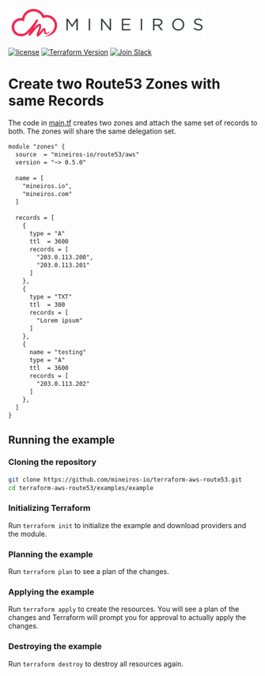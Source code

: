 [<img src="https://raw.githubusercontent.com/mineiros-io/brand/3bffd30e8bdbbde32c143e2650b2faa55f1df3ea/mineiros-primary-logo.svg" width="400"/>][homepage]

[![license][badge-license]][apache20]
[![Terraform Version][badge-terraform]][releases-terraform]
[![Join Slack][badge-slack]][slack]

# Create two Route53 Zones with same Records

The code in [main.tf] creates two zones and attach the same set of records to
both. The zones will share the same delegation set.

```hcl
module "zones" {
  source  = "mineiros-io/route53/aws"
  version = "~> 0.5.0"

  name = [
    "mineiros.io",
    "mineiros.com"
  ]

  records = [
    {
      type = "A"
      ttl  = 3600
      records = [
        "203.0.113.200",
        "203.0.113.201"
      ]
    },
    {
      type = "TXT"
      ttl  = 300
      records = [
        "Lorem ipsum"
      ]
    },
    {
      name = "testing"
      type = "A"
      ttl  = 3600
      records = [
        "203.0.113.202"
      ]
    },
  ]
}
```

## Running the example

### Cloning the repository

```bash
git clone https://github.com/mineiros-io/terraform-aws-route53.git
cd terraform-aws-route53/examples/example
```

### Initializing Terraform

Run `terraform init` to initialize the example and download providers and the module.

### Planning the example

Run `terraform plan` to see a plan of the changes.

### Applying the example

Run `terraform apply` to create the resources.
You will see a plan of the changes and Terraform will prompt you for approval to actually apply the changes.

### Destroying the example

Run `terraform destroy` to destroy all resources again.

<!-- References -->

[main.tf]: https://github.com/mineiros-io/terraform-aws-route53/blob/master/examples/multiple-domains-same-records/main.tf
[homepage]: https://mineiros.io/?ref=terraform-aws-route53
[badge-license]: https://img.shields.io/badge/license-Apache%202.0-brightgreen.svg
[badge-terraform]: https://img.shields.io/badge/terraform-0.14,%200.13,%200.12.20+-623CE4.svg?logo=terraform
[badge-slack]: https://img.shields.io/badge/slack-@mineiros--community-f32752.svg?logo=slack
[releases-terraform]: https://github.com/hashicorp/terraform/releases
[apache20]: https://opensource.org/licenses/Apache-2.0
[slack]: https://join.slack.com/t/mineiros-community/shared_invite/zt-ehidestg-aLGoIENLVs6tvwJ11w9WGg
